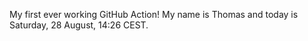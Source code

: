 My first ever working GitHub Action!
My name is Thomas and today is Saturday, 28 August, 14:26 CEST. 
